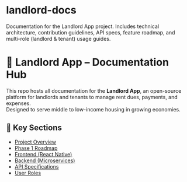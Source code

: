 # landlord-docs
Documentation for the Landlord App project. Includes technical architecture, contribution guidelines, API specs, feature roadmap, and multi-role (landlord &amp; tenant) usage guides.


# 📘 Landlord App – Documentation Hub

This repo hosts all documentation for the **Landlord App**, an open-source platform for landlords and tenants to manage rent dues, payments, and expenses.  
Designed to serve middle to low-income housing in growing economies.

## 📂 Key Sections

- [Project Overview](./overview.md)
- [Phase 1 Roadmap](./roadmap.md)
- [Frontend (React Native)](./frontend.md)
- [Backend (Microservices)](./backend.md)
- [API Specifications](./api-specs.md)
- [User Roles](./roles.md)
